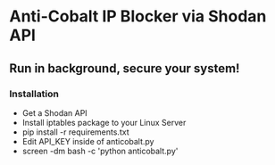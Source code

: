 <h1>Anti-Cobalt IP Blocker via Shodan API</h1>
<h2>Run in background, secure your system!</h2>
<h3>Installation</h3>
<ul>
<li>Get a Shodan API</li>
<li>Install iptables package to your Linux Server</li>
<li>pip install -r requirements.txt</li>
<li>Edit API_KEY inside of anticobalt.py</li>
<li>screen -dm bash -c 'python anticobalt.py'</li>
</ul>
